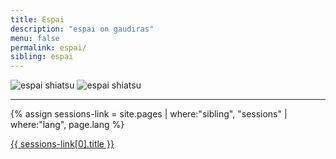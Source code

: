 ```yaml
---
title: Espai
description: "espai on gaudiras"
menu: false
permalink: espai/
sibling: espai
---
```


<img class="img-responsive" src="{{site.baseurl | prepend: site.url}}/image/espai-nuriabelloc-01.jpg" alt="espai shiatsu" />
<img class="img-responsive" src="{{site.baseurl | prepend: site.url}}/image/espai-nuriabelloc-02.jpg" alt="espai shiatsu" />

---
{% assign sessions-link = site.pages | where:"sibling", "sessions" | where:"lang", page.lang %}

<p><a href="{{ sessions-link[0].url | prepend: site.baseurl | prepend: site.url }}">
{{ sessions-link[0].title }}
</a></p>

